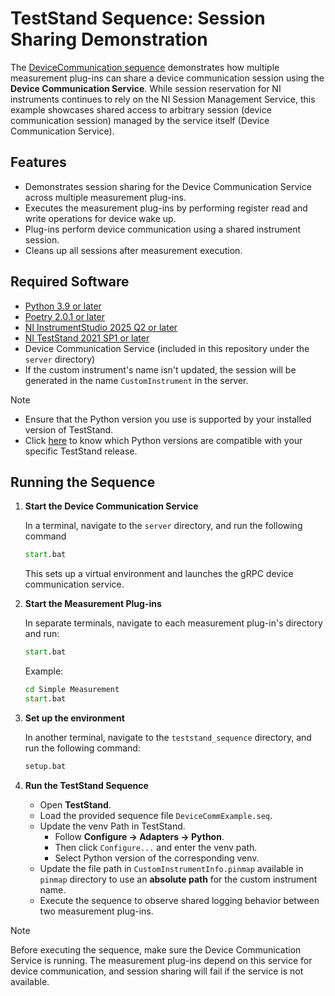 # TestStand Sequence: Session Sharing Demonstration

The [DeviceCommunication sequence](DeviceCommExample.seq) demonstrates how multiple measurement plug-ins can share a device communication session using the **Device Communication Service**. While session reservation for NI instruments continues to rely on the NI Session Management Service, this example showcases shared access to arbitrary session (device communication session) managed by the service itself (Device Communication Service).

## Features

- Demonstrates session sharing for the Device Communication Service across multiple measurement plug-ins.
- Executes the measurement plug-ins by performing register read and write operations for device wake up.
- Plug-ins perform device communication using a shared instrument session.
- Cleans up all sessions after measurement execution.

## Required Software

- [Python 3.9 or later](https://www.python.org/downloads/release/python-390/)
- [Poetry 2.0.1 or later](https://python-poetry.org/docs/#installing-with-pipx)
- [NI InstrumentStudio 2025 Q2 or later](https://www.ni.com/en/support/downloads/software-products/download.instrumentstudio.html#564301)
- [NI TestStand 2021 SP1 or later](https://www.ni.com/en/support/downloads/software-products/download.teststand.html?srsltid=AfmBOoo_2adp0yHttIHxht7_1p04xsEByXulfCtGh8yQi01DZ-yNxZFo#445937)
- Device Communication Service (included in this repository under the `server` directory)
- If the custom instrument's name isn't updated, the session will be generated in the name `CustomInstrument` in the server.

>[!Note]
>
> - Ensure that the Python version you use is supported by your installed version of TestStand.
> - Click [here](https://knowledge.ni.com/KnowledgeArticleDetails?id=kA03q000000xDgrCAE&l=en-IN#:~:text=Supported%20Python%20Adapters%3A) to know which Python versions are compatible with your specific TestStand release.



## Running the Sequence

1. **Start the Device Communication Service**

    In a terminal, navigate to the `server` directory, and run the following command

    ```cmd
    start.bat
    ```

    This sets up a virtual environment and launches the gRPC device communication service.

2. **Start the Measurement Plug-ins**

    In separate terminals, navigate to each measurement plug-in's directory and run:

    ```cmd
    start.bat
    ```

    Example:

    ```cmd
    cd Simple Measurement
    start.bat
    ```

3. **Set up the environment**

    In another terminal, navigate to the `teststand_sequence` directory, and run the following command:

    ```cmd
    setup.bat
    ```

4. **Run the TestStand Sequence**

    - Open **TestStand**.
    - Load the provided sequence file `DeviceCommExample.seq`.
    - Update the venv Path in TestStand.
      - Follow **Configure -> Adapters -> Python**.
      - Then click `Configure...` and enter the venv path.
      - Select Python version of the corresponding venv.
    - Update the file path in `CustomInstrumentInfo.pinmap` available in `pinmap` directory to use an **absolute path** for the custom instrument name.
    - Execute the sequence to observe shared logging behavior between two measurement plug-ins.

> [!Note]
>
> Before executing the sequence, make sure the Device Communication Service is running. The measurement plug-ins depend on this service for device communication, and session sharing will fail if the service is not available.
